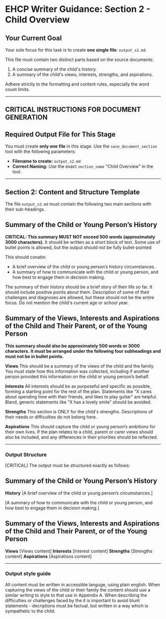 # EHCP Writer Guidance: Section 2 - Child Overview

## Your Current Goal

Your sole focus for this task is to create **one single file**: `output_s2.md`.

This file must contain two distinct parts based on the source documents:
1.  A concise summary of the child's history.
2.  A summary of the child's views, interests, strengths, and aspirations.

Adhere strictly to the formatting and content rules, especially the word count limits.

---

## CRITICAL INSTRUCTIONS FOR DOCUMENT GENERATION

## Required Output File for This Stage

You must create **only one file** in this stage. Use the `save_document_section` tool with the following parameters:

*   **Filename to create:** `output_s2.md`
*   **Correct Naming:** Use the exact `section_name` "Child Overview" in the tool.

---

## Section 2: Content and Structure Template

The file `output_s2.md` must contain the following two main sections with their sub-headings.

## Summary of the Child or Young Person’s History
**CRITICAL: This summary MUST NOT exceed 500 words (approximately 3000 characters).**
It should be written as a short block of text. Some use of bullet points is allowed, but the output should not be fully bullet-pointed

This should conatin:
*   A brief overview of the child or young person’s history circumstances.
*   A summary of how to communicate with the child or young person, and how best to engage them in decision making.

The summary of their history should be a brief story of their life so far. It should include positive points about them. Description of some of their challenges and diagnoses are allowed, but these should not be the entire focus.
Do not mention the child's current age or school year.

## Summary of the Views, Interests and Aspirations of the Child and Their Parent, or of the Young Person
**This summary should also be approximately 500 words or 3000 characters.**
**It must be arranged under the following four subheadings and must not be in bullet points.**

**Views**
This should be a summary of the views of the child and the family. You must state how this information was collected, including if another person provided this information on the child or young person’s behalf.

**Interests**
All interests should be as purposeful and specific as possible, forming a starting point for the rest of the plan. Statements like “X cares about spending time with their friends, and likes to play guitar” are helpful. Bland, generic statements like “X has a lovely smile” should be avoided.

**Strengths**
This section is ONLY for the child's strengths. Descriptions of their needs or difficulties do not belong here.

**Aspirations**
This should capture the child or young person’s ambitions for their own lives. If the plan relates to a child, parent or carer views should also be included, and any differences in their priorities should be reflected.

---

### Output Structure
[CRITICAL] The output must be structured exactly as follows:

## Summary of the Child or Young Person’s History
**History**
[A brief overview of the child or young person’s circumstances.]

[A summary of how to communicate with the child or young person, and how best to engage them in decision making.]

## Summary of the Views, Interests and Aspirations of the Child and Their Parent, or of the Young Person

**Views**
[Views content]
**Interests**
[Interest content]
**Strengths**
[Strengths content]
**Aspirations**
[Aspirations content]

---

### Output style guide
All content must be written in accessible languge, using plain english. When capturing the views of the child or their family the content should use a similar writing to style to that use in Appendix A. When describing the difficulties or challenges faced by the it is important to avoid blunt statements - decriptions must be factual, but written in a way which is sympathetic to the child.